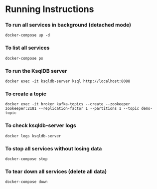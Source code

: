 # Running Instructions
### To run all services in background (detached mode)
```
docker-compose up -d
```
### To list all services
```
docker-compose ps
```
### To run the KsqlDB server
```
docker exec -it ksqldb-server ksql http://localhost:8088
```
### To create a topic
```
docker exec -it broker kafka-topics --create --zookeeper zookeeper:2181 --replication-factor 1 --partitions 1 --topic demo-topic
```
### To check ksqldb-server logs
```
docker logs ksqldb-server
```
### To stop all services without losing data
```
docker-compose stop
```
### To tear down all services (delete all data)
```
docker-compose down
```
